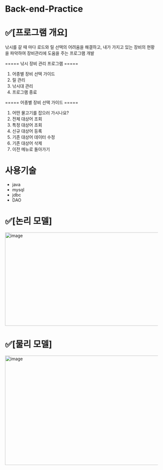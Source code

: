 # Back-end-Practice

# ✅[프로그램 개요] 

낚시를 갈 때 마다 로드와 릴 선택의 어려움을 해결하고, 내가 가지고 있는 장비의 현황을 파악하여 장비관리에 도움을 주는 프로그램 개발


===== 낚시 장비 관리 프로그램 =====
 1. 어종별 장비 선택 가이드
 2. 릴 관리
 3. 낚시대 관리
 9. 프로그램 종료
     


===== 어종별 장비 선택 가이드 =====
1. 어떤 물고기를 잡으러 가시나요?
2. 전체 대상어 조회
3. 특정 대상어 조회
4. 신규 대상어 등록
5. 기존 대상어 데이터 수정
6. 기존 대상어 삭제
9.  이전 메뉴로 돌아가기
    

# 사용기술
 - java
 - mysql
 - jdbc
 - DAO


# ✅[논리 모델]

<img width="545" height="307" alt="image" src="https://github.com/user-attachments/assets/36f74e4c-5a42-49c8-9f6f-a32a1cfb5160" />




# ✅[물리 모델]

<img width="851" height="360" alt="image" src="https://github.com/user-attachments/assets/a551eacd-64af-4caa-bfc3-51348796a831" />

